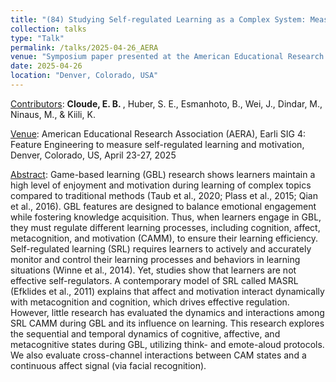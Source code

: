 ```yaml
---
title: "(84) Studying Self-regulated Learning as a Complex System: Measuring Cognitive, Affective, Metacognitive, and Motivational Dynamics during Game-based Learning"
collection: talks
type: "Talk"
permalink: /talks/2025-04-26_AERA
venue: "Symposium paper presented at the American Educational Research Association (AERA), Earli SIG 4: Feature Engineering to measure self-regulated learning and motivation"
date: 2025-04-26
location: "Denver, Colorado, USA"
---
```


<u>Contributors</u>: <b>Cloude, E. B. </b>, Huber, S. E., Esmanhoto, B., Wei, J., Dindar, M., Ninaus, M., & Kiili, K.

<u>Venue</u>: American Educational Research Association (AERA), Earli SIG 4: Feature Engineering to measure self-regulated learning and motivation, Denver, Colorado, US, April 23-27, 2025

<u>Abstract</u>: Game-based learning (GBL) research shows learners maintain a high level of enjoyment and motivation during learning of complex topics compared to traditional methods (Taub et al., 2020; Plass et al., 2015; Qian et al., 2016). GBL features are designed to balance emotional engagement while fostering knowledge acquisition. Thus, when learners engage in GBL, they must regulate different learning processes, including cognition, affect, metacognition, and motivation (CAMM), to ensure their learning efficiency. Self-regulated learning (SRL) requires learners to actively and accurately monitor and control their learning processes and behaviors in learning situations (Winne et al., 2014). Yet, studies show that learners are not effective self-regulators. A contemporary model of SRL called MASRL (Efklides et al., 2011) explains that affect and motivation interact dynamically with metacognition and cognition, which drives effective regulation. However, little research has evaluated the dynamics and interactions among SRL CAMM during GBL and its influence on learning. This research explores the sequential and temporal dynamics of cognitive, affective, and metacognitive states during GBL, utilizing think- and emote-aloud protocols. We also evaluate cross-channel interactions between CAM states and a continuous affect signal (via facial recognition).

<!---
[Slides](http://stefaneha.github.io/files/2024-09-16_OEGP.pdf){:target="_blank"}
-->